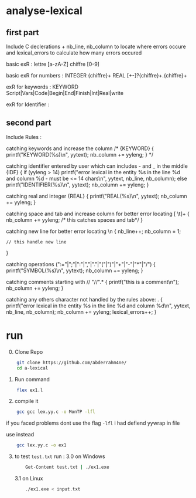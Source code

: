 # analyse-lexical

## first part

Include C declerations + nb_line, nb_column to locate where errors occure and lexical_errors to calculate how many errors occured

basic exR :
lettre [a-zA-Z]
chiffre [0-9]

basic exR for numbers :
INTEGER {chiffre}+
REAL [+-]?{chiffre}+\.{chiffre}+

exR for keywords :
KEYWORD Script|Vars|Code|Begin|End|Finish|Int|Real|write

exR for Identifier :

## second part

Include Rules :

catching keywords and increase the column
/* {KEYWORD} {
    printf("KEYWORD(%s)\n", yytext);
    nb_column += yyleng;
} */

catching identifier entered by user which can includes - and _ in the middle
{IDF} {
    if (yyleng > 14)
        printf("error lexical in the entity %s in the line %d and column %d - must be <= 14 chars\n",
               yytext, nb_line, nb_column);
    else
        printf("IDENTIFIER(%s)\n", yytext);
    nb_column += yyleng;
}

catching real and integer
{REAL} {
    printf("REAL(%s)\n", yytext);
    nb_column += yyleng;
}

catching space and tab and increase column for better error locating
[ \t]+ {
    nb_column += yyleng;
    /* this catches spaces and tab*/
}

catching new line for better error locating
\n {
    nb_line++;
    nb_column = 1;

    // this handle new line
}

catching operations
(":="|";"|":"|","|"."|"("|")"|"+"|"-"|"*"|"/") {
    printf("SYMBOL(%s)\n", yytext);
    nb_column += yyleng;
}

catching comments starting with //
"//".* {
    printf("this is a comment\n");
    nb_column += yyleng;
}

catching any others character not handled by the rules above:
. {
    printf("error lexical in the entity %s in the line %d and column %d\n", yytext, nb_line, nb_column);
    nb_column += yyleng;
    lexical_errors++;
}


# run

0. Clone Repo
```sh
    git clone https://github.com/abderrahm4ne/
    cd a-lexical
```
1. Run command
```sh
    flex ex1.l
```

2. compile it 
```sh
    gcc gcc lex.yy.c -o MonTP -lfl
```
if you faced problems dont use the flag `-lfl` i had defiend yywrap in file

use instead 
```sh
    gcc lex.yy.c -o ex1
```

3. to test `test.txt` run :
    3.0 on Windows 
    ```sh
        Get-Content test.txt | ./ex1.exe
    ```
    3.1 on Linux
    ```sh
        ./ex1.exe < input.txt
    ```
